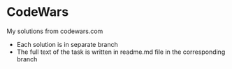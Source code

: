 # CodeWars
My solutions from codewars.com

* Each solution is in separate branch
* The full text of the task is written in readme.md file in the corresponding branch
